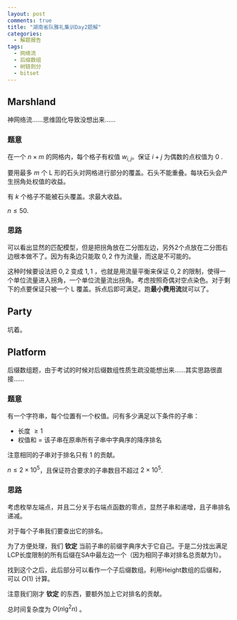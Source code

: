 ```yaml
---
layout: post
comments: true
title: "湖南省队雅礼集训Day2题解"
categories:
  - 解题报告
tags:
  - 网络流
  - 后缀数组
  - 树链剖分
  - bitset
---
```


## Marshland

神网络流……思维固化导致没想出来……

### 题意

在一个 $n \times m$ 的网格内，每个格子有权值 $w_{i, j}$。保证 $i+j$ 为偶数的点权值为 $0$ .

要用最多 $m$ 个 $\text{L}$ 形的石头对网格进行部分的覆盖。石头不能重叠。每块石头会产生拐角处权值的收益。

有 $k$ 个格子不能被石头覆盖。求最大收益。

$n \le 50$.

### 思路

可以看出显然的匹配模型，但是把拐角放在二分图左边，另外2个点放在二分图右边根本做不了。因为有条边只能取 $0, 2$ 作为流量，而这是不可能的。

这种时候要设法把 $0, 2$ 变成 $1, 1$ ，也就是用流量平衡来保证 $0, 2$ 的限制，使得一个单位流量进入拐角，一个单位流量流出拐角。考虑按照奇偶对空点染色。对于剩下的点要保证只被一个 $\text{L}$ 覆盖。拆点后即可满足。跑**最小费用流**就可以了。



## Party

坑着。

## Platform 

后缀数组题，由于考试的时候对后缀数组性质生疏没能想出来……其实思路很直接……

### 题意

有一个字符串，每个位置有一个权值。问有多少满足以下条件的子串：

- 长度 $\ge 1$
- 权值和 $=$ 该子串在原串所有子串中字典序的降序排名

注意相同的子串对于排名只有 $1$ 的贡献。

$n \le 2 \times 10^5$，且保证符合要求的子串数目不超过 $2 \times 10^5$.

### 思路

考虑枚举左端点，并且二分关于右端点函数的零点，显然子串和递增，且子串排名递减。

对于每个子串我们要查出它的排名。

为了方便处理，我们 **钦定** 当前子串的前缀字典序大于它自己。于是二分找出满足LCP长度限制的所有后缀在SA中最左边一个（因为相同子串对排名总贡献为1）。

找到这个之后，此后部分可以看作一个子后缀数组。利用Height数组的后缀和，可以 $O(1)$ 计算。

注意我们刚才 **钦定** 的东西，要额外加上它对排名的贡献。

总时间复杂度为 $O(n \lg^2 n)$ 。

